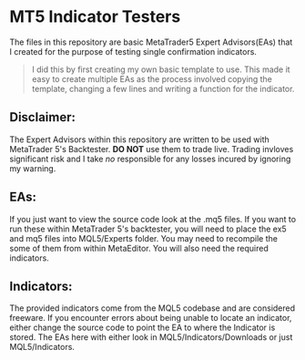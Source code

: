 # MT5 Indicator Testers  
The files in this repository are basic MetaTrader5 Expert Advisors(EAs) that I created for the purpose of testing single confirmation indicators.  
> I did this by first creating my own basic template to use. This made it easy to create multiple EAs as the process involved copying the template, changing a few lines and writing a function for the indicator.  

## Disclaimer:  
The Expert Advisors within this repository are written to be used with MetaTrader 5's Backtester. **DO NOT** use them to trade live. Trading invloves significant risk and I take *no* responsible for any losses incured by ignoring my warning.  

## EAs:  
If you just want to view the source code look at the .mq5 files. If you want to run these within MetaTrader 5's backtester, you will need to place the ex5 and mq5 files into MQL5/Experts folder. You may need to recompile the some of them from within MetaEditor. You will also need the required indicators.  

## Indicators:
The provided indicators come from the MQL5 codebase and are considered freeware. If you encounter errors about being unable to locate an indicator, either change the source code to point the EA to where the Indicator is stored. The EAs here with either look in MQL5/Indicators/Downloads or just MQL5/Indicators. 